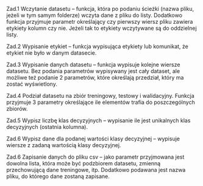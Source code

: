Zad.1 Wczytanie datasetu – funkcja, która po podaniu ścieżki (nazwa pliku, jeżeli w tym samym folderze)
wczyta dane z pliku do listy. Dodatkowo funkcja przyjmuje parametr określający czy pierwszy wiersz
pliku zawiera etykiety kolumn czy nie. Jeżeli tak to etykiety wczytywane są do oddzielnej listy.

Zad.2 Wypisanie etykiet – funkcja wypisująca etykiety lub komunikat, że etykiet nie było w danym datasecie.

Zad.3 Wypisanie danych datasetu – funkcja wypisuje kolejne wiersze datasetu. Bez podania parametrów
wypisywany jest cały dataset, ale możliwe też podanie 2 parametrów, które określają przedział, który
ma zostać wyświetlony.

Zad.4 Podział datasetu na zbiór treningowy, testowy i walidacyjny. Funkcja przyjmuje 3 parametry
określające ile elementów trafia do poszczególnych zbiorów.

Zad.5 Wypisz liczbę klas decyzyjnych – wypisanie ile jest unikalnych klas decyzyjnych (ostatnia kolumna).

Zad.6 Wypisz dane dla podanej wartości klasy decyzyjnej – wypisuje wiersze z zadaną wartością klasy
decyzyjnej.

Zad.6 Zapisanie danych do pliku csv – jako parametr przyjmowana jest dowolna lista, która może być
podzbiorem datasetu, zmienną przechowującą dane treningowe, itp. Dodatkowo podawana jest
nazwa pliku, do którego dane zostaną zapisane.
